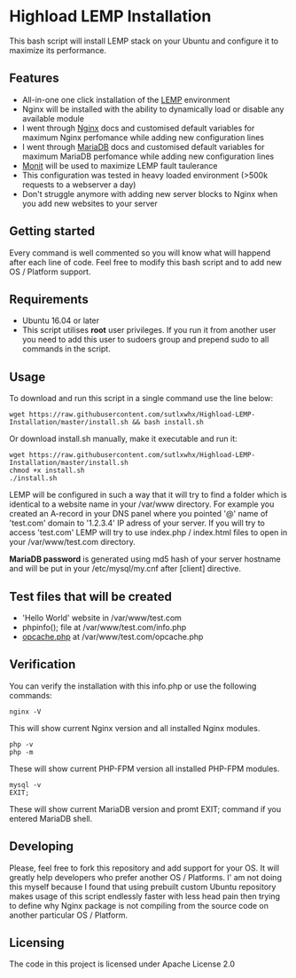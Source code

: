 # Highload LEMP Installation

This bash script will install LEMP stack on your Ubuntu and configure it to maximize its performance.

## Features
* All-in-one one click installation of the [LEMP](https://en.wikipedia.org/wiki/LAMP_(software_bundle)) environment
* Nginx will be installed with the ability to dynamically load or disable any available module
* I went through [Nginx](https://nginx.org/en/docs/http/ngx_http_core_module.html) docs and customised default variables for maximum Nginx perfomance while adding new configuration lines
* I went through [MariaDB](https://mariadb.com/kb/en/library/server-system-variables/) docs and customised default variables for maximum MariaDB perfomance while adding new configuration lines
* [Monit](https://mmonit.com/monit/) will be used to maximize LEMP fault taulerance
* This configuration was tested in heavy loaded environment (>500k requests to a webserver a day)
* Don't struggle anymore with adding new server blocks to Nginx when you add new websites to your server

## Getting started
Every command is well commented so you will know what will happend after each line of code. Feel free to modify this bash script and to add new OS / Platform support.

## Requirements
* Ubuntu 16.04 or later
* This script utilises **root** user privileges. If you run it from another user you need to add this user to sudoers group and prepend sudo to all commands in the script.

## Usage

To download and run this script in a single command use the line below:
```shell
wget https://raw.githubusercontent.com/sutlxwhx/Highload-LEMP-Installation/master/install.sh && bash install.sh
```
Or download install.sh manually, make it executable and run it:
```shell
wget https://raw.githubusercontent.com/sutlxwhx/Highload-LEMP-Installation/master/install.sh
chmod +x install.sh
./install.sh
```
LEMP will be configured in such a way that it will try to find a folder which is identical to a website name in your /var/www directory.
For example you created an A-record in your DNS panel where you pointed '@' name of 'test.com' domain to '1.2.3.4' IP adress of your server. If you will try to access 'test.com' LEMP will try to use index.php / index.html files to open in your /var/www/test.com directory.

**MariaDB password** is generated using md5 hash of your server hostname and will be put in your /etc/mysql/my.cnf after [client] directive. 

## Test files that will be created

* 'Hello World' website in /var/www/test.com 
* phpinfo(); file at /var/www/test.com/info.php
* [opcache.php](https://github.com/rlerdorf/opcache-status) at /var/www/test.com/opcache.php

## Verification

You can verify the installation with this info.php or use the following commands:
```shell
nginx -V
```
This will show current Nginx version and all installed Nginx modules.
```shell
php -v
php -m
```
These will show current PHP-FPM version all installed PHP-FPM modules.
```shell
mysql -v
EXIT;
```
These will show current MariaDB version and promt EXIT; command if you entered MariaDB shell.

## Developing
Please, feel free to fork this repository and add support for your OS. It will greatly help developers who prefer another OS / Platforms. I' am not doing this myself because I found that using prebuilt custom Ubuntu repository makes usage of this script endlessly faster with less head pain then trying to define why Nginx package is not compiling from the source code on another particular OS / Platform.

## Licensing

The code in this project is licensed under Apache License 2.0